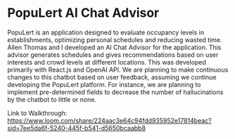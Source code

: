 

# PopuLert AI Chat Advisor

PopuLert is an application designed to evaluate occupancy levels in establishments, optimizing personal schedules and reducing wasted time. Allen Thomas and I developed an AI Chat Advisor for the application. This advisor generates schedules and gives recommendations based on user interests and crowd levels at different locations. This was developed primarily with React.js and OpenAI API. We are planning to make continuous changes to this chatbot based on user feedback, assuming we continue developing the PopuLert platform. For instance, we are planning to implement pre-determined fields to decrease the number of hallucinations by the chatbot to little or none. 

Link to Walkthrough: https://www.loom.com/share/224aac3e64c94fdd935952e17814beac?sid=7ee5da6f-5240-445f-b541-d5650bcaabb8
